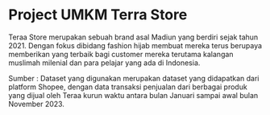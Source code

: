 # Project UMKM Terra Store
Teraa Store merupakan sebuah brand asal Madiun yang berdiri sejak tahun 2021. Dengan fokus dibidang fashion hijab membuat mereka terus berupaya memberikan yang terbaik bagi
customer mereka terutama kalangan muslimah milenial dan para pelajar yang ada di Indonesia.

Sumber : Dataset yang digunakan merupakan dataset yang didapatkan dari platform Shopee, dengan data transaksi penjualan dari berbagai produk yang dijual oleh Teraa
kurun waktu antara bulan Januari sampai awal bulan November 2023.

